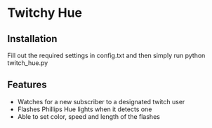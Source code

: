 # Twitchy Hue

## Installation

Fill out the required settings in config.txt and then simply run python twitch_hue.py

## Features

- Watches for a new subscriber to a designated twitch user
- Flashes Phillips Hue lights when it detects one
- Able to set color, speed and length of the flashes
